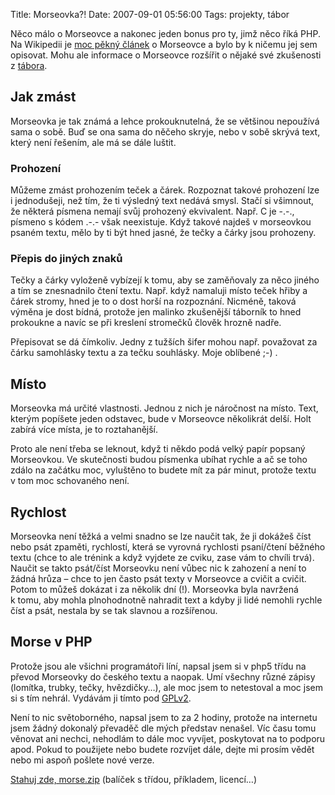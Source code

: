 Title: Morseovka?!
Date: 2007-09-01 05:56:00
Tags: projekty, tábor

Něco málo o Morseovce a nakonec jeden bonus pro ty, jimž něco říká PHP. Na Wikipedii je [moc pěkný článek](http://cs.wikipedia.org/wiki/Morseova_abeceda) o Morseovce a bylo by k ničemu jej sem opisovat. Mohu ale informace o Morseovce rozšířit o nějaké své zkušenosti z [tábora](http://www.taborprekvapeni.net/).

## Jak zmást

Morseovka je tak známá a lehce prokouknutelná, že se většinou nepoužívá sama o sobě. Buď se ona sama do něčeho skryje, nebo v sobě skrývá text, který není řešením, ale má se dále luštit.

### Prohození

Můžeme zmást prohozením teček a čárek. Rozpoznat takové prohození lze i jednodušeji, než tím, že ti výsledný text nedává smysl. Stačí si všimnout, že některá písmena nemají svůj prohozený ekvivalent. Např. C je -.-., písmeno s kódem .-.- však neexistuje. Když takové najdeš v morseovkou psaném textu, mělo by ti být hned jasné, že tečky a čárky jsou prohozeny.

### Přepis do jiných znaků

Tečky a čárky vyloženě vybízejí k tomu, aby se zaměňovaly za něco jiného a tím se znesnadnilo čtení textu. Např. když namaluji místo teček hřiby a čárek stromy, hned je to o dost horší na rozpoznání. Nicméně, taková výměna je dost bídná, protože jen malinko zkušenější táborník to hned prokoukne a navíc se při kreslení stromečků člověk hrozně nadře.

Přepisovat se dá čímkoliv. Jedny z tužších šifer mohou např. považovat za čárku samohlásky textu a za tečku souhlásky. Moje oblíbené ;-) .

## Místo

Morseovka má určité vlastnosti. Jednou z nich je náročnost na místo. Text, kterým popíšete jeden odstavec, bude v Morseovce několikrát delší. Holt zabírá více místa, je to roztahanější.

Proto ale není třeba se leknout, když ti někdo podá velký papír popsaný Morseovkou. Ve skutečnosti budou písmenka ubíhat rychle a ač se toho zdálo na začátku moc, vyluštěno to budete mít za pár minut, protože textu v tom moc schovaného není.

## Rychlost

Morseovka není těžká a velmi snadno se lze naučit tak, že ji dokážeš číst nebo psát zpaměti, rychlostí, která se vyrovná rychlosti psaní/čtení běžného textu (chce to ale trénink a když vyjdete ze cviku, zase vám to chvíli trvá). Naučit se takto psát/číst Morseovku není vůbec nic k zahození a není to žádná hrůza – chce to jen často psát texty v Morseovce a cvičit a cvičit. Potom to můžeš dokázat i za několik dní (!). Morseovka byla navržená k tomu, aby mohla plnohodnotně nahradit text a kdyby ji lidé nemohli rychle číst a psát, nestala by se tak slavnou a rozšířenou.

## Morse v PHP

Protože jsou ale všichni programátoři líní, napsal jsem si v php5 třídu na převod Morseovky do českého textu a naopak. Umí všechny různé zápisy (lomítka, trubky, tečky, hvězdičky…), ale moc jsem to netestoval a moc jsem si s tím nehrál. Vydávám ji tímto pod [GPLv2](http://cs.wikipedia.org/wiki/GNU_General_Public_License).

Není to nic světoborného, napsal jsem to za 2 hodiny, protože na internetu jsem žádný dokonalý převaděč dle mých představ nenašel. Víc času tomu věnovat ani nechci, nehodlám to dále moc vyvíjet, poskytovat na to podporu apod. Pokud to použijete nebo budete rozvíjet dále, dejte mi prosím vědět nebo mi aspoň pošlete nové verze.

[Stahuj zde, morse.zip](http://blog.javorek.net/file/138/) (balíček s třídou, příkladem, licencí…)